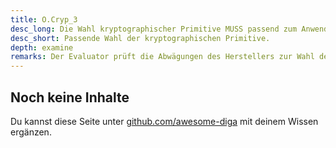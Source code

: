 ```yaml
---
title: O.Cryp_3
desc_long: Die Wahl kryptographischer Primitive MUSS passend zum Anwendungsfall sein und dem aktuellen Stand der Technik (siehe [TR02102-1]) entsprechen.
desc_short: Passende Wahl der kryptographischen Primitive.    
depth: examine
remarks: Der Evaluator prüft die Abwägungen des Herstellers zur Wahl der kryptographischen Primitive und prüft, ob diese dem aktuellen Stand der Technik entsprechen (vgl. [TR02102-1])
---
```


## Noch keine Inhalte

Du kannst diese Seite unter [github.com/awesome-diga](https://github.com/awesome-diga/tr-faq) mit deinem Wissen ergänzen.
